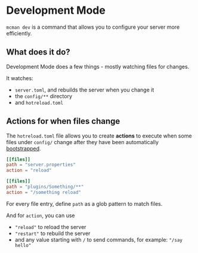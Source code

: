 # Development Mode

`mcman dev` is a command that allows you to configure your server more efficiently.

## What does it do?

Development Mode does a few things - mostly watching files for changes.

It watches:

- `server.toml`, and rebuilds the server when you change it
- the `config/**` directory
- and `hotreload.toml`

## Actions for when files change

The `hotreload.toml` file allows you to create **actions** to execute when some files under `config/` change after they have been automatically [bootstrapped](./variables.md).

``` toml title="hotreload.toml"
[[files]]
path = "server.properties"
action = "reload"

[[files]]
path = "plugins/Something/**"
action = "/something reload"
```

For every file entry, define `path` as a glob pattern to match files.

And for `action`, you can use

- `"reload"` to reload the server
- `"restart"` to rebuild the server
- and any value starting with `/` to send commands, for example: `"/say hello"`

